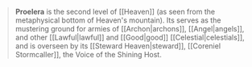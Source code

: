 > **Proelera** is the second level of [[Heaven]] (as seen from the metaphysical bottom of Heaven's mountain). Its serves as the mustering ground for armies of [[Archon|archons]], [[Angel|angels]], and other [[Lawful|lawful]] and [[Good|good]] [[Celestial|celestials]], and is overseen by its [[Steward Heaven|steward]], [[Coreniel Stormcaller]], the Voice of the Shining Host.








